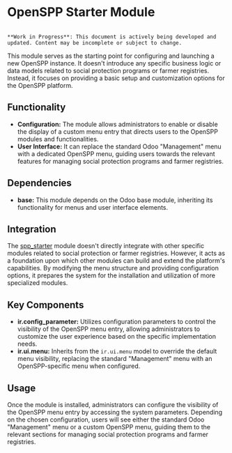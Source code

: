 # OpenSPP Starter Module

```{warning}

**Work in Progress**: This document is actively being developed and updated. Content may be incomplete or subject to change.
```

This module serves as the starting point for configuring and launching a new OpenSPP instance. It doesn't introduce any specific business logic or data models related to social protection programs or farmer registries. Instead, it focuses on providing a basic setup and customization options for the OpenSPP platform.

## Functionality

* **Configuration:** The module allows administrators to enable or disable the display of a custom menu entry that directs users to the OpenSPP modules and functionalities.
* **User Interface:** It can replace the standard Odoo "Management" menu with a dedicated OpenSPP menu, guiding users towards the relevant features for managing social protection programs and farmer registries.

## Dependencies

* **base:** This module depends on the Odoo base module, inheriting its functionality for menus and user interface elements.

## Integration

The [spp_starter](spp_starter) module doesn't directly integrate with other specific modules related to social protection or farmer registries. However, it acts as a foundation upon which other modules can build and extend the platform's capabilities. By modifying the menu structure and providing configuration options, it prepares the system for the installation and utilization of more specialized modules. 

## Key Components

* **ir.config_parameter:** Utilizes configuration parameters to control the visibility of the OpenSPP menu entry, allowing administrators to customize the user experience based on the specific implementation needs.
* **ir.ui.menu:** Inherits from the `ir.ui.menu` model to override the default menu visibility, replacing the standard "Management" menu with an OpenSPP-specific menu when configured.

## Usage

Once the module is installed, administrators can configure the visibility of the OpenSPP menu entry by accessing the system parameters. Depending on the chosen configuration, users will see either the standard Odoo "Management" menu or a custom OpenSPP menu, guiding them to the relevant sections for managing social protection programs and farmer registries. 
